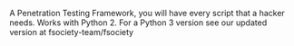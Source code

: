 A Penetration Testing Framework, you will have every script that a hacker needs. Works with Python 2. For a Python 3 version see our updated version at fsociety-team/fsociety
